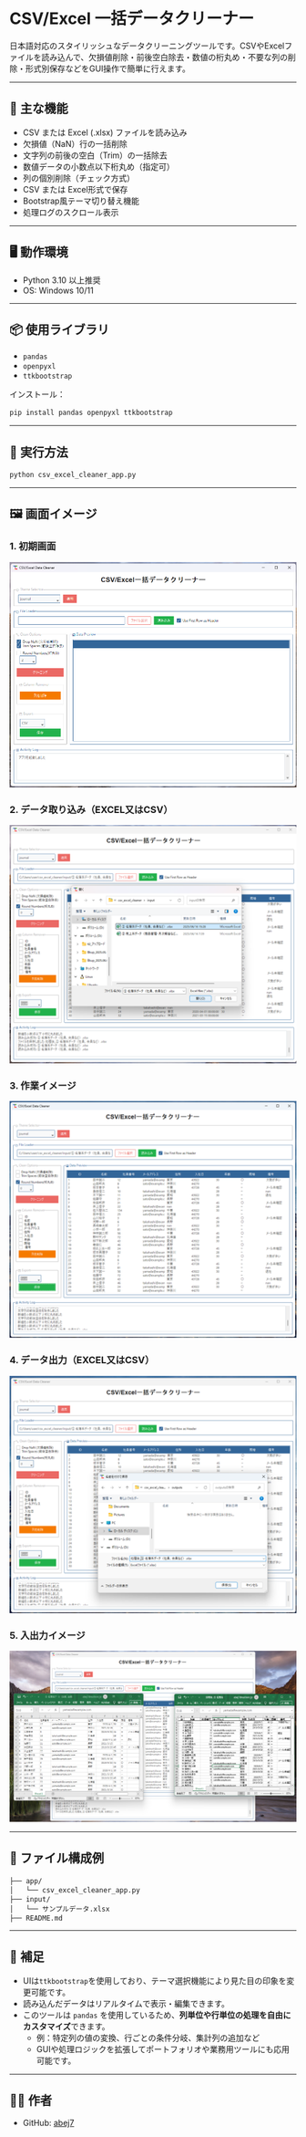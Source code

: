 # CSV/Excel 一括データクリーナー

日本語対応のスタイリッシュなデータクリーニングツールです。CSVやExcelファイルを読み込んで、欠損値削除・前後空白除去・数値の桁丸め・不要な列の削除・形式別保存などをGUI操作で簡単に行えます。

---

## 🧰 主な機能

- CSV または Excel (.xlsx) ファイルを読み込み
- 欠損値（NaN）行の一括削除
- 文字列の前後の空白（Trim）の一括除去
- 数値データの小数点以下桁丸め（指定可）
- 列の個別削除（チェック方式）
- CSV または Excel形式で保存
- Bootstrap風テーマ切り替え機能
- 処理ログのスクロール表示

---

## 🖥 動作環境

- Python 3.10 以上推奨
- OS: Windows 10/11

---

## 📦 使用ライブラリ

- `pandas`
- `openpyxl`
- `ttkbootstrap`

インストール：
```bash
pip install pandas openpyxl ttkbootstrap
```

---

## 🚀 実行方法

```bash
python csv_excel_cleaner_app.py
```

---

## 🖼 画面イメージ
### 1. 初期画面
![UI Image](./images/ScreenCapture_01.png)
### 2. データ取り込み（EXCEL又はCSV）
![UI Image](./images/ScreenCapture_02.png)
### 3. 作業イメージ
![UI Image](./images/ScreenCapture_03.png)
### 4. データ出力（EXCEL又はCSV）
![UI Image](./images/ScreenCapture_04.png)
### 5. 入出力イメージ
![UI Image](./images/ScreenCapture_05.png)

---

## 📁 ファイル構成例

```
├── app/
│   └── csv_excel_cleaner_app.py
├── input/
│   └── サンプルデータ.xlsx
├── README.md
```

---

## 📌 補足

- UIは`ttkbootstrap`を使用しており、テーマ選択機能により見た目の印象を変更可能です。
- 読み込んだデータはリアルタイムで表示・編集できます。
- このツールは `pandas` を使用しているため、**列単位や行単位の処理を自由にカスタマイズ**できます。
  - 例：特定列の値の変換、行ごとの条件分岐、集計列の追加など
  - GUIや処理ロジックを拡張してポートフォリオや業務用ツールにも応用可能です。

---

## 👨‍💻 作者

- GitHub: [abej7](https://github.com/abej7)
